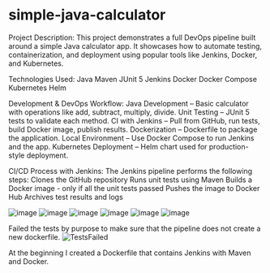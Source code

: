 # simple-java-calculator
Project Description:
This project demonstrates a full DevOps pipeline built around a simple Java calculator app. It showcases how to automate testing, containerization, and deployment using popular tools like Jenkins, Docker, and Kubernetes.

Technologies Used:
Java
Maven
JUnit 5
Jenkins
Docker
Docker Compose
Kubernetes
Helm

Development & DevOps Workflow:
Java Development – Basic calculator with operations like add, subtract, multiply, divide.
Unit Testing – JUnit 5 tests to validate each method.
CI with Jenkins – Pull from GitHub, run tests, build Docker image, publish results.
Dockerization – Dockerfile to package the application.
Local Environment – Use Docker Compose to run Jenkins and the app.
Kubernetes Deployment – Helm chart used for production-style deployment.

CI/CD Process with Jenkins:
The Jenkins pipeline performs the following steps:
Clones the GitHub repository
Runs unit tests using Maven
Builds a Docker image - only if all the unit tests passed
Pushes the image to Docker Hub
Archives test results and logs

![image](https://github.com/user-attachments/assets/e3cd4b0e-ff69-4bcc-88e9-511f830c03f0)
![image](https://github.com/user-attachments/assets/1851bced-e857-4da9-ae5f-442f54209265)
![image](https://github.com/user-attachments/assets/216cec48-a131-4fdf-a885-a976d369f93b)
![image](https://github.com/user-attachments/assets/ed8415c4-be07-4064-8b2e-dc969b1cde10)
![image](https://github.com/user-attachments/assets/73c07d76-5f07-42bd-aca9-ace912d0a6bb)
![image](https://github.com/user-attachments/assets/37b2fddf-a6d8-4739-8476-6d6bec4a1029)





Failed the tests by purpose to make sure that the pipeline does not create a new dockerfile.
![TestsFailed](https://github.com/user-attachments/assets/9523ec40-0806-430f-a4c1-8ae5edd09872)

At the beginning I created a Dockerfile that contains Jenkins with Maven and Docker. 

